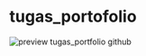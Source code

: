 # tugas_portofolio

![preview tugas_portfolio github](https://github.com/fadiyahputri/tugas_portofolio/assets/112040293/3dcc82b2-f22f-420a-b07b-c885cf4dba93)
